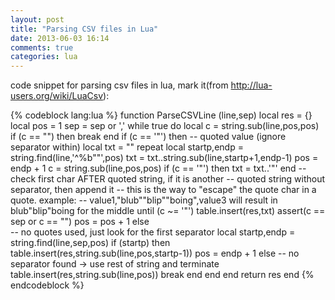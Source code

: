```yaml
---
layout: post
title: "Parsing CSV files in Lua"
date: 2013-06-03 16:14
comments: true
categories: lua
---
```


code snippet for parsing csv files in lua, mark it(from http://lua-users.org/wiki/LuaCsv):

{% codeblock lang:lua %}
function ParseCSVLine (line,sep) 
	local res = {}
	local pos = 1
	sep = sep or ','
	while true do 
		local c = string.sub(line,pos,pos)
		if (c == "") then break end
		if (c == '"') then
			-- quoted value (ignore separator within)
			local txt = ""
			repeat
				local startp,endp = string.find(line,'^%b""',pos)
				txt = txt..string.sub(line,startp+1,endp-1)
				pos = endp + 1
				c = string.sub(line,pos,pos) 
				if (c == '"') then txt = txt..'"' end 
				-- check first char AFTER quoted string, if it is another
				-- quoted string without separator, then append it
				-- this is the way to "escape" the quote char in a quote. example:
				--   value1,"blub""blip""boing",value3  will result in blub"blip"boing  for the middle
			until (c ~= '"')
			table.insert(res,txt)
			assert(c == sep or c == "")
			pos = pos + 1
		else	
			-- no quotes used, just look for the first separator
			local startp,endp = string.find(line,sep,pos)
			if (startp) then 
				table.insert(res,string.sub(line,pos,startp-1))
				pos = endp + 1
			else
				-- no separator found -> use rest of string and terminate
				table.insert(res,string.sub(line,pos))
				break
			end 
		end
	end
	return res
end
{% endcodeblock %}


